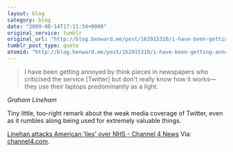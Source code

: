 ```yaml
---
layout: blog
category: blog
date: "2009-08-14T17:11:34+0000"
original_service: tumblr
original_url: "http://blog.benward.me/post/162915310/i-have-been-getting-annoyed-by-think-pieces-in"
tumblr_post_type: quote
atomid: "http://blog.benward.me/post/162915310/i-have-been-getting-annoyed-by-think-pieces-in"
---
```

> I have been getting annoyed by think pieces in newspapers who criticised the service [Twitter] but don't really know how it works—they use their laptops predominantly as a light.

<cite class='vcard'><span class='fn'>Graham Lineham</span></cite>

Tiny little, too-right remark about the weak media coverage of Twitter, even as it rumbles along being used for extremely valuable things.

<a href="http://www.channel4.com/news/article.jsp?id=3308762&time=120932">Linehan attacks American 'lies' over NHS - Channel 4 News</a>
Via: [channel4.com](http://www.channel4.com/news/article.jsp?id=3308762&time=120932).
